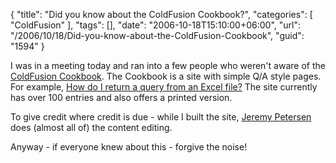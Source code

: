 {
	"title": "Did you know about the ColdFusion Cookbook?",
	"categories": [
		"ColdFusion"
	],
	"tags": [],
	"date": "2006-10-18T15:10:00+06:00",
	"url": "/2006/10/18/Did-you-know-about-the-ColdFusion-Cookbook",
	"guid": "1594"
}

I was in a meeting today and ran into a few people who weren't aware of the <a href="http://www.coldfusioncookbook.com/">ColdFusion Cookbook</a>. The Cookbook is a site with simple Q/A style pages. For example, <a href="http://www.coldfusioncookbook.com/entry/114/How-do-I-return-a-query-from-an-Excel-file?">How do I return a query from an Excel file?</a> The site currently has over 100 entries and also offers a printed version.

To give credit where credit is due - while I built the site, <a href="http://www.petersenfam.com/jeremy">Jeremy Petersen</a> does (almost all of) the content editing. 

Anyway - if everyone knew about this - forgive the noise!